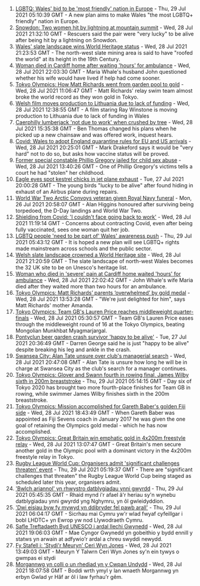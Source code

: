 1. [LGBTQ: Wales' bid to be 'most friendly' nation in Europe](https://www.bbc.co.uk/news/uk-wales-57986732) - Thu, 29 Jul 2021 05:10:39 GMT - A new plan aims to make Wales "the most LGBTQ+ friendly" nation in Europe.
2. [Snowdon: Two women hit by lightning at mountain summit](https://www.bbc.co.uk/news/uk-wales-57999183) - Wed, 28 Jul 2021 21:32:10 GMT - Rescuers said the pair were "very lucky" to be alive after being hit by a lightning on Snowdon.
3. [Wales' slate landscape wins World Heritage status](https://www.bbc.co.uk/news/uk-wales-57986167) - Wed, 28 Jul 2021 21:23:53 GMT - The north-west slate mining area is said to have "roofed the world" at its height in the 19th Century.
4. [Woman died in Cardiff home after waiting 'hours' for ambulance](https://www.bbc.co.uk/news/uk-wales-58005545) - Wed, 28 Jul 2021 22:03:30 GMT - Maria Whale's husband John questioned whether his wife would have lived if help had come sooner.
5. [Tokyo Olympics: How Matt Richards went from garden pool to gold](https://www.bbc.co.uk/news/uk-wales-57994645) - Wed, 28 Jul 2021 11:06:47 GMT - Matt Richards' relay swim team almost broke the world record as they won gold in Tokyo.
6. [Welsh film moves production to Lithuania due to lack of funding](https://www.bbc.co.uk/news/uk-wales-57986735) - Wed, 28 Jul 2021 12:38:55 GMT - A film staring Ray Winstone is moving production to Lithuania due to lack of funding in Wales
7. [Caerphilly lumberjack 'not due to work' when crushed by tree](https://www.bbc.co.uk/news/uk-wales-58003299) - Wed, 28 Jul 2021 15:35:38 GMT - Ben Thomas changed his plans when he picked up a new chainsaw and was offered work, inquest hears.
8. [Covid: Wales to adopt England quarantine rules for EU and US arrivals](https://www.bbc.co.uk/news/uk-wales-politics-57996964) - Wed, 28 Jul 2021 20:25:01 GMT - Mark Drakeford says it would be "very hard" not to do so, but asks how vaccine status will be proved.
9. [Former special constable Phillip Gregory jailed for child sex abuse](https://www.bbc.co.uk/news/uk-wales-57994650) - Wed, 28 Jul 2021 13:40:26 GMT - One of Phillip Gregory's victims tells a court he had "stolen" her childhood.
10. [Eagle eyes spot kestrel chicks in jet plane exhaust](https://www.bbc.co.uk/news/uk-wales-57992207) - Tue, 27 Jul 2021 20:00:28 GMT - The young birds "lucky to be alive" after found hiding in exhaust of an Airbus plane during repairs.
11. [World War Two Arctic Convoys veteran given Royal Navy funeral](https://www.bbc.co.uk/news/uk-wales-57976879) - Mon, 26 Jul 2021 20:58:07 GMT - Alan Higgins honoured after surviving being torpedoed, the D-Day landings and World War Two.
12. [Shielding from Covid: 'I couldn't face going back to work'](https://www.bbc.co.uk/news/uk-wales-57995550) - Wed, 28 Jul 2021 11:19:14 GMT - Concerns about contracting Covid, even after being fully vaccinated, sees one woman quit her job.
13. [LGBTQ people 'need to be part of' Wales' awareness push](https://www.bbc.co.uk/news/uk-wales-58001743) - Thu, 29 Jul 2021 05:43:12 GMT - It is hoped a new plan will see LGBTQ+ rights made mainstream across schools and the public sector.
14. [Welsh slate landscape crowned a World Heritage site](https://www.bbc.co.uk/news/uk-wales-58007018) - Wed, 28 Jul 2021 21:20:59 GMT - The slate landscape of north-west Wales becomes the 32 UK site to be on Unesco's heritage list.
15. [Woman who died in 'severe' pain at Cardiff home waited 'hours' for ambulance](https://www.bbc.co.uk/news/uk-wales-58006259) - Wed, 28 Jul 2021 22:02:42 GMT - John Whale's wife Maria died after they waited more than two hours for an ambulance.
16. [Tokyo Olympics: Matt Richards’ parents ‘overwhelmed’ by gold medal](https://www.bbc.co.uk/news/uk-wales-57999903) - Wed, 28 Jul 2021 13:53:28 GMT - "We're just delighted for him", says Matt Richards' mother Amanda.
17. [Tokyo Olympics: Team GB's Lauren Price reaches middleweight quarter-finals](https://www.bbc.co.uk/sport/av/olympics/57994254) - Wed, 28 Jul 2021 05:30:57 GMT - Team GB's Lauren Price eases through the middleweight round of 16 at the Tokyo Olympics, beating Mongolian Munkhbat Myagmarjargal.
18. [Pontyclun beer garden crash survivor 'happy to be alive'](https://www.bbc.co.uk/news/uk-wales-57992208) - Tue, 27 Jul 2021 20:36:49 GMT - Darren George said he is just "happy to be alive" despite breaking his leg and ankle in the crash.
19. [Swansea City: Alan Tate unsure over club's managerial search](https://www.bbc.co.uk/sport/football/58006315) - Wed, 28 Jul 2021 20:47:08 GMT - Alan Tate is unsure how long he will be in charge at Swansea City as the club's search for a manager continues.
20. [Tokyo Olympics: Glover and Swann fourth in rowing final, James Wilby sixth in 200m breaststroke](https://www.bbc.co.uk/sport/olympics/58007975) - Thu, 29 Jul 2021 05:14:15 GMT - Day six of Tokyo 2020 has brought two more fourth-place finishes for Team GB in rowing, while swimmer James Wilby finishes sixth in the 200m breaststroke.
21. [Tokyo Olympics: Mission accomplished for Gareth Baber's golden Fiji side](https://www.bbc.co.uk/sport/rugby-union/57999469) - Wed, 28 Jul 2021 18:43:49 GMT - When Gareth Baber was appointed as Fiji Sevens coach in January 2017 he was given the one goal of retaining the Olympics gold medal - which he has now accomplished.
22. [Tokyo Olympics: Great Britain win emphatic gold in 4x200m freestyle relay](https://www.bbc.co.uk/sport/olympics/57993545) - Wed, 28 Jul 2021 13:07:47 GMT - Great Britain's men secure another gold in the Olympic pool with a dominant victory in the 4x200m freestyle relay in Tokyo.
23. [Rugby League World Cup: Organisers admit 'significant challenges threaten' event](https://www.bbc.co.uk/sport/rugby-league/58006088) - Thu, 29 Jul 2021 05:19:37 GMT - There are "significant challenges that threaten" the Rugby League World Cup being staged as scheduled later this year, organisers admit.
24. ['Bwlch ariannol' yn rhwystro datblygiadau ynni gwyrdd](https://www.bbc.co.uk/newyddion/57949116) - Thu, 29 Jul 2021 05:45:35 GMT - Rhaid mynd i'r afael â'r heriau sy'n wynebu datblygiadau ynni gwyrdd yng Nghymru, yn ôl gwleidyddion.
25. ['Dwi eisiau byw fy mywyd yn ddibryder fel pawb arall'](https://www.bbc.co.uk/newyddion/58005355) - Thu, 29 Jul 2021 06:04:17 GMT - Sicrhau mai Cymru yw'r wlad fwyaf cyfeillgar i bobl LHDTC+ yn Ewrop yw nod Llywodraeth Cymru.
26. [Safle Treftadaeth Byd UNESCO i ardal llechi Gwynedd](https://www.bbc.co.uk/newyddion/57994907) - Wed, 28 Jul 2021 19:06:03 GMT - Mae Cyngor Gwynedd yn gobeithio y bydd ennill y statws yn arwain at adfywio'r ardal a chreu swyddi newydd.
27. [Fy Stafell i: 'Stydi'r Meuryn' Ceri Wyn Jones](https://www.bbc.co.uk/newyddion/57975995) - Wed, 28 Jul 2021 13:49:03 GMT - Meuryn Y Talwrn Ceri Wyn Jones sy'n ein tywys o gwmpas ei stydi
28. [Morgannwg yn colli o un rhediad yn y Cwpan Undydd](https://www.bbc.co.uk/newyddion/58002068) - Wed, 28 Jul 2021 18:07:58 GMT - Boddi wrth ymyl y lan wnaeth Morgannwg yn erbyn Gwlad yr Hâf ar ôl i law fyrhau'r gêm.
